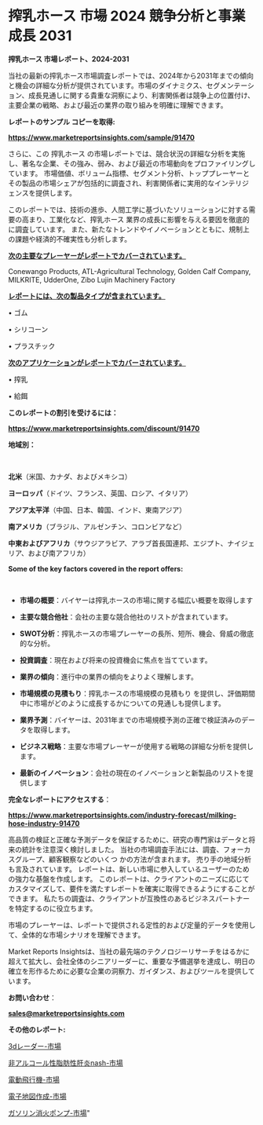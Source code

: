 # 搾乳ホース 市場 2024 競争分析と事業成長 2031

<strong>搾乳ホース 市場レポート、2024-2031</strong>

当社の最新の搾乳ホース市場調査レポートでは、2024年から2031年までの傾向と機会の詳細な分析が提供されています。市場のダイナミクス、セグメンテーション、成長見通しに関する貴重な洞察により、利害関係者は競争上の位置付け、主要企業の戦略、および最近の業界の取り組みを明確に理解できます。



<strong>レポートのサンプル コピーを取得:</strong> <a href=https://www.marketreportsinsights.com/sample/91470>

<strong><u>https://www.marketreportsinsights.com/sample/91470</u></strong></a>

さらに、この 搾乳ホース の市場レポートでは、競合状況の詳細な分析を実施し、著名な企業、その強み、弱み、および最近の市場動向をプロファイリングしています。 市場価値、ボリューム指標、セグメント分析、トッププレーヤーとその製品の市場シェアが包括的に調査され、利害関係者に実用的なインテリジェンスを提供します。

このレポートでは、技術の進歩、人間工学に基づいたソリューションに対する需要の高まり、工業化など、搾乳ホース 業界の成長に影響を与える要因を徹底的に調査しています。 また、新たなトレンドやイノベーションとともに、規制上の課題や経済的不確実性も分析します。



<strong><u>次の主要なプレーヤーがレポートでカバーされています。</u></strong>

Conewango Products, ATL-Agricultural Technology, Golden Calf Company, MILKRITE, UdderOne, Zibo Lujin Machinery Factory



<strong><u><b>レポートには、次の製品タイプが含まれています。</b></u></strong>

• ゴム

• シリコーン

• プラスチック



<strong><u><b>次のアプリケーションがレポートでカバーされています。</b></u></strong>

• 搾乳

• 給餌



<strong><b>このレポートの割引を受けるには：</b></strong>

<a href=https://www.marketreportsinsights.com/discount/91470>

<strong><u>https://www.marketreportsinsights.com/discount/91470</u></strong></a>



<strong>地域別：</strong>

<strong> </strong>



<strong>北米</strong>（米国、カナダ、およびメキシコ）



<strong>ヨーロッパ</strong>（ドイツ、フランス、英国、ロシア、イタリア）



<strong>アジア太平洋</strong>（中国、日本、韓国、インド、東南アジア）



<strong>南アメリカ</strong>（ブラジル、アルゼンチン、コロンビアなど）



<strong>中東およびアフリカ</strong>（サウジアラビア、アラブ首長国連邦、エジプト、ナイジェリア、および南アフリカ）



<strong>Some of the key factors covered in the report offers:</strong>

<strong> </strong>
<ul>
  <li>

<strong>市場の概要</strong>：バイヤーは搾乳ホースの市場に関する幅広い概要を取得します</li>
  <li>

<strong>主要な競合他社</strong>：会社の主要な競合他社のリストが含まれています。</li>
  <li>

<strong>SWOT分析</strong>：搾乳ホースの市場プレーヤーの長所、短所、機会、脅威の徹底的な分析。</li>
  <li>

<strong>投資調査</strong>：現在および将来の投資機会に焦点を当てています。</li>
  <li>

<strong>業界の傾向</strong>：進行中の業界の傾向をよりよく理解します。</li>
  <li>

<strong>市場規模の見積もり</strong>：搾乳ホースの市場規模の見積もり を提供し、評価期間中に市場がどのように成長するかについての見通しも提供します。</li>
  <li>

<strong>業界予測</strong>：バイヤーは、2031年までの市場規模予測の正確で検証済みのデータを取得します。</li>
  <li>

<strong>ビジネス戦略</strong>：主要な市場プレーヤーが使用する戦略の詳細な分析を提供します。</li>
  <li>

<strong>最新のイノベーション</strong>：会社の現在のイノベーションと新製品のリストを提供します</li>
</ul>


<strong>完全なレポートにアクセスする</strong>：

<a href=https://www.marketreportsinsights.com/industry-forecast/milking-hose-industry-91470>

<strong><u>https://www.marketreportsinsights.com/industry-forecast/milking-hose-industry-91470</u></strong></a>

高品質の検証と正確な予測データを保証するために、研究の専門家はデータと将来の統計を注意深く検討しました。 当社の市場調査手法には、調査、フォーカスグループ、顧客観察などのいくつ かの方法が含まれます。 売り手の地域分析も言及されています。 レポートは、新しい市場に参入しているユーザーのための強力な基盤を作成します。 このレポートは、クライアントのニーズに応じてカスタマイズして、要件を満たすレポートを確実に取得できるようにすることができます。 私たちの調査は、クライアントが互換性のあるビジネスパートナーを特定するのに役立ちます。

市場のプレーヤーは、レポートで提供される定性的および定量的データを使用して、全体的な市場シナリオを理解できます。

Market Reports Insightsは、当社の最先端のテクノロジーリサーチをはるかに超えて拡大し、会社全体のシニアリーダーに、重要な予備選挙を達成し、明日の確立を形作るために必要な企業の洞察力、ガイダンス、およびツールを提供しています。



<strong><b>お問い合わせ</b></strong>：

<a href=mailto:sales@marketreportsinsights.com>

<strong><u>sales@marketreportsinsights.com</u></strong></a>



<strong>その他のレポート:</strong>

<a href=https://www.linkedin.com/pulse/3dレーダー-市場-2023-swot-分析と成長率-2030-analytics-achievers-24-analysis-efrff/>3dレーダー-市場</a>

<a href=https://www.linkedin.com/pulse/非アルコール性脂肪性肝炎nash-市場-2023-最新の-cagr-および成長分析-2030-pr-news-hub-1uluf/>非アルコール性脂肪性肝炎nash-市場</a>

<a href=https://www.linkedin.com/pulse/電動飛行機-市場-2023-最新の-cagr-および成長分析-2030-ht0df/>電動飛行機-市場</a>

<a href=https://www.linkedin.com/pulse/電子地図作成-市場-2023-推進要因と成長機会-2030-pr-news-hub-5xb9f/>電子地図作成-市場</a>

<a href=https://www.linkedin.com/pulse/ガソリン消火ポンプ-市場-2023-swot-分析と成長率-2030-pr-news-hub-rfwqf/>ガソリン消火ポンプ-市場</a>"
